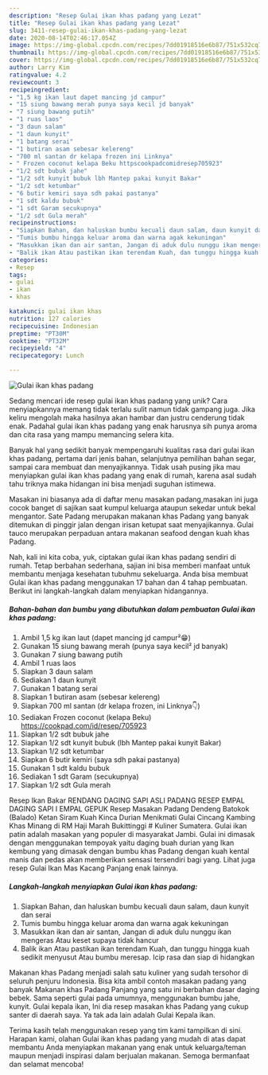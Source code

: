 ```yaml
---
description: "Resep Gulai ikan khas padang yang Lezat"
title: "Resep Gulai ikan khas padang yang Lezat"
slug: 3411-resep-gulai-ikan-khas-padang-yang-lezat
date: 2020-08-14T02:46:17.054Z
image: https://img-global.cpcdn.com/recipes/7dd01918516e6b87/751x532cq70/gulai-ikan-khas-padang-foto-resep-utama.jpg
thumbnail: https://img-global.cpcdn.com/recipes/7dd01918516e6b87/751x532cq70/gulai-ikan-khas-padang-foto-resep-utama.jpg
cover: https://img-global.cpcdn.com/recipes/7dd01918516e6b87/751x532cq70/gulai-ikan-khas-padang-foto-resep-utama.jpg
author: Larry Kim
ratingvalue: 4.2
reviewcount: 3
recipeingredient:
- "1,5 kg ikan laut dapet mancing jd campur"
- "15 siung bawang merah punya saya kecil jd banyak"
- "7 siung bawang putih"
- "1 ruas laos"
- "3 daun salam"
- "1 daun kunyit"
- "1 batang serai"
- "1 butiran asam sebesar kelereng"
- "700 ml santan dr kelapa frozen ini Linknya"
- " Frozen coconut kelapa Beku httpscookpadcomidresep705923"
- "1/2 sdt bubuk jahe"
- "1/2 sdt kunyit bubuk lbh Mantep pakai kunyit Bakar"
- "1/2 sdt ketumbar"
- "6 butir kemiri saya sdh pakai pastanya"
- "1 sdt kaldu bubuk"
- "1 sdt Garam secukupnya"
- "1/2 sdt Gula merah"
recipeinstructions:
- "Siapkan Bahan, dan haluskan bumbu kecuali daun salam, daun kunyit dan serai"
- "Tumis bumbu hingga keluar aroma dan warna agak kekuningan"
- "Masukkan ikan dan air santan, Jangan di aduk dulu nunggu ikan mengeras Atau keset supaya tidak hancur"
- "Balik ikan Atau pastikan ikan terendam Kuah, dan tunggu hingga kuah sedikit menyusut Atau bumbu meresap. Icip rasa dan siap di hidangkan"
categories:
- Resep
tags:
- gulai
- ikan
- khas

katakunci: gulai ikan khas 
nutrition: 127 calories
recipecuisine: Indonesian
preptime: "PT30M"
cooktime: "PT32M"
recipeyield: "4"
recipecategory: Lunch

---
```



![Gulai ikan khas padang](https://img-global.cpcdn.com/recipes/7dd01918516e6b87/751x532cq70/gulai-ikan-khas-padang-foto-resep-utama.jpg)

Sedang mencari ide resep gulai ikan khas padang yang unik? Cara menyiapkannya memang tidak terlalu sulit namun tidak gampang juga. Jika keliru mengolah maka hasilnya akan hambar dan justru cenderung tidak enak. Padahal gulai ikan khas padang yang enak harusnya sih punya aroma dan cita rasa yang mampu memancing selera kita.

Banyak hal yang sedikit banyak mempengaruhi kualitas rasa dari gulai ikan khas padang, pertama dari jenis bahan, selanjutnya pemilihan bahan segar, sampai cara membuat dan menyajikannya. Tidak usah pusing jika mau menyiapkan gulai ikan khas padang yang enak di rumah, karena asal sudah tahu triknya maka hidangan ini bisa menjadi suguhan istimewa.

Masakan ini biasanya ada di daftar menu masakan padang,masakan ini juga cocok banget di sajikan saat kumpul keluarga ataupun sekedar untuk bekal mengantor. Sate Padang merupakan makanan khas Padang yang banyak ditemukan di pinggir jalan dengan irisan ketupat saat menyajikannya. Gulai tauco merupakan perpaduan antara makanan seafood dengan kuah khas Padang.


Nah, kali ini kita coba, yuk, ciptakan gulai ikan khas padang sendiri di rumah. Tetap berbahan sederhana, sajian ini bisa memberi manfaat untuk membantu menjaga kesehatan tubuhmu sekeluarga. Anda bisa membuat Gulai ikan khas padang menggunakan 17 bahan dan 4 tahap pembuatan. Berikut ini langkah-langkah dalam menyiapkan hidangannya.

<!--inarticleads1-->

##### Bahan-bahan dan bumbu yang dibutuhkan dalam pembuatan Gulai ikan khas padang:

1. Ambil 1,5 kg ikan laut (dapet mancing jd campur²😁)
1. Gunakan 15 siung bawang merah (punya saya kecil² jd banyak)
1. Gunakan 7 siung bawang putih
1. Ambil 1 ruas laos
1. Siapkan 3 daun salam
1. Sediakan 1 daun kunyit
1. Gunakan 1 batang serai
1. Siapkan 1 butiran asam (sebesar kelereng)
1. Siapkan 700 ml santan (dr kelapa frozen, ini Linknya👇)
1. Sediakan  Frozen coconut (kelapa Beku) https://cookpad.com/id/resep/705923
1. Siapkan 1/2 sdt bubuk jahe
1. Siapkan 1/2 sdt kunyit bubuk (lbh Mantep pakai kunyit Bakar)
1. Siapkan 1/2 sdt ketumbar
1. Siapkan 6 butir kemiri (saya sdh pakai pastanya)
1. Gunakan 1 sdt kaldu bubuk
1. Sediakan 1 sdt Garam (secukupnya)
1. Siapkan 1/2 sdt Gula merah


Resep Ikan Bakar RENDANG DAGING SAPI ASLI PADANG RESEP EMPAL DAGING SAPI I EMPAL GEPUK Resep Masakan Padang Dendeng Batokok (Balado) Ketan Siram Kuah Kinca Durian Menikmati Gulai Cincang Kambing Khas Minang di RM Haji Marah Bukittinggi # Kuliner Sumatera. Gulai ikan patin adalah masakan yang populer di masyarakat Jambi. Gulai ini dimasak dengan menggunakan tempoyak yaitu daging buah durian yang Ikan kembung yang dimasak dengan bumbu khas Padang dengan kuah kental manis dan pedas akan memberikan sensasi tersendiri bagi yang. Lihat juga resep Gulai Ikan Mas Kacang Panjang enak lainnya. 

<!--inarticleads2-->

##### Langkah-langkah menyiapkan Gulai ikan khas padang:

1. Siapkan Bahan, dan haluskan bumbu kecuali daun salam, daun kunyit dan serai
1. Tumis bumbu hingga keluar aroma dan warna agak kekuningan
1. Masukkan ikan dan air santan, Jangan di aduk dulu nunggu ikan mengeras Atau keset supaya tidak hancur
1. Balik ikan Atau pastikan ikan terendam Kuah, dan tunggu hingga kuah sedikit menyusut Atau bumbu meresap. Icip rasa dan siap di hidangkan


Makanan khas Padang menjadi salah satu kuliner yang sudah tersohor di seluruh penjuru Indonesia. Bisa kita ambil contoh masakan padang yang banyak Makanan khas Padang Panjang yang satu ini berbahan dasar daging bebek. Sama seperti gulai pada umumnya, menggunakan bumbu jahe, kunyit. Gulai kepala ikan, Ini dia resep masakan khas Padang yang cukup santer di daerah saya. Ya tak ada lain adalah Gulai Kepala ikan. 

Terima kasih telah menggunakan resep yang tim kami tampilkan di sini. Harapan kami, olahan Gulai ikan khas padang yang mudah di atas dapat membantu Anda menyiapkan makanan yang enak untuk keluarga/teman maupun menjadi inspirasi dalam berjualan makanan. Semoga bermanfaat dan selamat mencoba!
